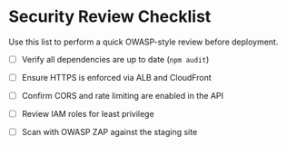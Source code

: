 # Security Review Checklist

Use this list to perform a quick OWASP-style review before deployment.

- [ ] Verify all dependencies are up to date (`npm audit`)
- [ ] Ensure HTTPS is enforced via ALB and CloudFront
- [ ] Confirm CORS and rate limiting are enabled in the API
- [ ] Review IAM roles for least privilege
- [ ] Scan with OWASP ZAP against the staging site

